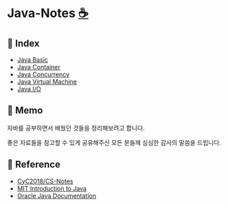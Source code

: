 # Java-Notes [:coffee:](#coffee-java)



## 📇 Index
- [Java Basic](https://github.com/bboygg/Java-Notes/blob/main/Java%20Basic.md)
- [Java Container](https://github.com/bboygg/Java-Notes/blob/main/Java%20Container.md)
- [Java Concurrency](https://github.com/bboygg/Java-Notes/blob/main/Java%20Concurrency.md)
- [Java Virtual Machine](https://github.com/bboygg/Java-Notes/blob/main/Java%20Virtual%20Machine.md)
- [Java I/O](https://github.com/bboygg/Java-Notes/blob/main/Java%20IO.md)

## :memo: Memo
자바를 공부하면서 배웠던 것들을 정리해보려고 합니다.

좋은 자료들을 참고할 수 있게 공유해주신 모든 분들께 심심한 감사의 말씀을 드립니다.

## :bookmark_tabs: Reference

- [CyC2018/CS-Notes](https://github.com/CyC2018/CS-Notes)
- [MIT Introduction to Java](https://www.youtube.com/watch?v=oqnLQVFaqYI&list=PLXqaWKDQpdPn4UJ2fOFxl6Yl_DC51FFUL&ab_channel=BarbaraHecker)
- [Oracle Java Documentation](https://docs.oracle.com/en/java/)
